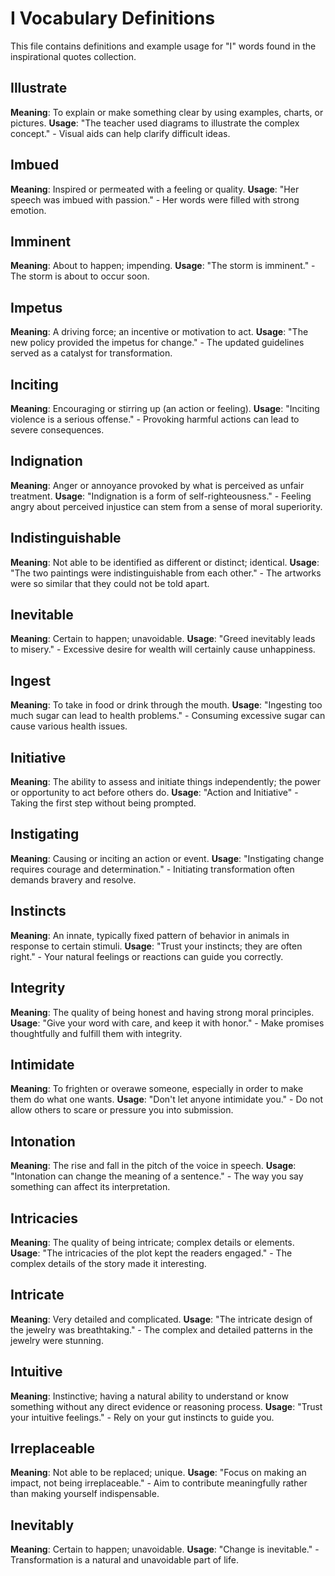 # I Vocabulary Definitions

This file contains definitions and example usage for "I" words found in the inspirational quotes collection.

<!-- Add vocabulary words here following the format:
## WordName

**Meaning**: Clear, concise definition of the word.
**Usage**: "Quote or example sentence." - Explanation of the usage context.
-->

## Illustrate

**Meaning**: To explain or make something clear by using examples, charts, or pictures.
**Usage**: "The teacher used diagrams to illustrate the complex concept." - Visual aids can help clarify difficult ideas.

## Imbued

**Meaning**: Inspired or permeated with a feeling or quality.
**Usage**: "Her speech was imbued with passion." - Her words were filled with strong emotion.

## Imminent

**Meaning**: About to happen; impending.
**Usage**: "The storm is imminent." - The storm is about to occur soon.

## Impetus

**Meaning**: A driving force; an incentive or motivation to act.
**Usage**: "The new policy provided the impetus for change." - The updated guidelines served as a catalyst for transformation.

## Inciting

**Meaning**: Encouraging or stirring up (an action or feeling).
**Usage**: "Inciting violence is a serious offense." - Provoking harmful actions can lead to severe consequences.

## Indignation

**Meaning**: Anger or annoyance provoked by what is perceived as unfair treatment.
**Usage**: "Indignation is a form of self-righteousness." - Feeling angry about perceived injustice can stem from a sense of moral superiority.

## Indistinguishable

**Meaning**: Not able to be identified as different or distinct; identical.
**Usage**: "The two paintings were indistinguishable from each other." - The artworks were so similar that they could not be told apart.

## Inevitable

**Meaning**: Certain to happen; unavoidable.
**Usage**: "Greed inevitably leads to misery." - Excessive desire for wealth will certainly cause unhappiness.

## Ingest

**Meaning**: To take in food or drink through the mouth.
**Usage**: "Ingesting too much sugar can lead to health problems." - Consuming excessive sugar can cause various health issues.

## Initiative

**Meaning**: The ability to assess and initiate things independently; the power or opportunity to act before others do.
**Usage**: "Action and Initiative" - Taking the first step without being prompted.

## Instigating

**Meaning**: Causing or inciting an action or event.
**Usage**: "Instigating change requires courage and determination." - Initiating transformation often demands bravery and resolve.

## Instincts

**Meaning**: An innate, typically fixed pattern of behavior in animals in response to certain stimuli.
**Usage**: "Trust your instincts; they are often right." - Your natural feelings or reactions can guide you correctly.

## Integrity

**Meaning**: The quality of being honest and having strong moral principles.
**Usage**: "Give your word with care, and keep it with honor." - Make promises thoughtfully and fulfill them with integrity.

## Intimidate

**Meaning**: To frighten or overawe someone, especially in order to make them do what one wants.
**Usage**: "Don't let anyone intimidate you." - Do not allow others to scare or pressure you into submission.

## Intonation

**Meaning**: The rise and fall in the pitch of the voice in speech.
**Usage**: "Intonation can change the meaning of a sentence." - The way you say something can affect its interpretation.

## Intricacies

**Meaning**: The quality of being intricate; complex details or elements.
**Usage**: "The intricacies of the plot kept the readers engaged." - The complex details of the story made it interesting.

## Intricate

**Meaning**: Very detailed and complicated.
**Usage**: "The intricate design of the jewelry was breathtaking." - The complex and detailed patterns in the jewelry were stunning.

## Intuitive

**Meaning**: Instinctive; having a natural ability to understand or know something without any direct evidence or reasoning process.
**Usage**: "Trust your intuitive feelings." - Rely on your gut instincts to guide you.

## Irreplaceable

**Meaning**: Not able to be replaced; unique.
**Usage**: "Focus on making an impact, not being irreplaceable." - Aim to contribute meaningfully rather than making yourself indispensable.

## Inevitably

**Meaning**: Certain to happen; unavoidable.
**Usage**: "Change is inevitable." - Transformation is a natural and unavoidable part of life.
